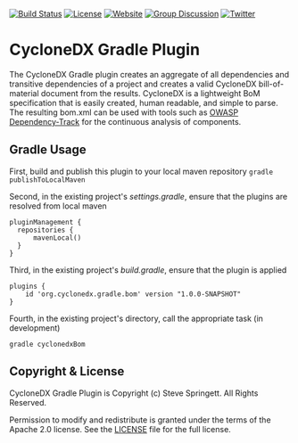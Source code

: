 [![Build Status](https://travis-ci.org/rneureuther1/cyclonedx-gradle-plugin.svg?branch=master)](https://travis-ci.org/rneureuther1/cyclonedx-gradle-plugin)
[![License](https://img.shields.io/badge/license-Apache%202.0-brightgreen.svg)][License]
[![Website](https://img.shields.io/badge/https://-cyclonedx.org-blue.svg)](https://cyclonedx.org/)
[![Group Discussion](https://img.shields.io/badge/discussion-groups.io-blue.svg)](https://groups.io/g/CycloneDX)
[![Twitter](https://img.shields.io/twitter/url/http/shields.io.svg?style=social&label=Follow)](https://twitter.com/CycloneDX_Spec)


CycloneDX Gradle Plugin
=========

The CycloneDX Gradle plugin creates an aggregate of all dependencies and transitive dependencies of a project 
and creates a valid CycloneDX bill-of-material document from the results. CycloneDX is a lightweight BoM 
specification that is easily created, human readable, and simple to parse. The resulting bom.xml can be used
with tools such as [OWASP Dependency-Track](https://dependencytrack.org/) for the continuous analysis of components.

Gradle Usage
-------------------
First, build and publish this plugin to your local maven repository
```gradle publishToLocalMaven```

Second, in the existing project's _settings.gradle_, ensure that the plugins are resolved from local maven
```
pluginManagement {
  repositories {
      mavenLocal()
  }
}
```

Third, in the existing project's _build.gradle_, ensure that the plugin is applied
```
plugins { 
    id 'org.cyclonedx.gradle.bom' version "1.0.0-SNAPSHOT"
}
```

Fourth, in the existing project's directory, call the appropriate task (in development)
```
gradle cyclonedxBom
```


Copyright & License
-------------------

CycloneDX Gradle Plugin is Copyright (c) Steve Springett. All Rights Reserved.

Permission to modify and redistribute is granted under the terms of the Apache 2.0 license. See the [LICENSE] file for the full license.

[License]: https://github.com/CycloneDX/cyclonedx-gradle-plugin/blob/master/LICENSE
